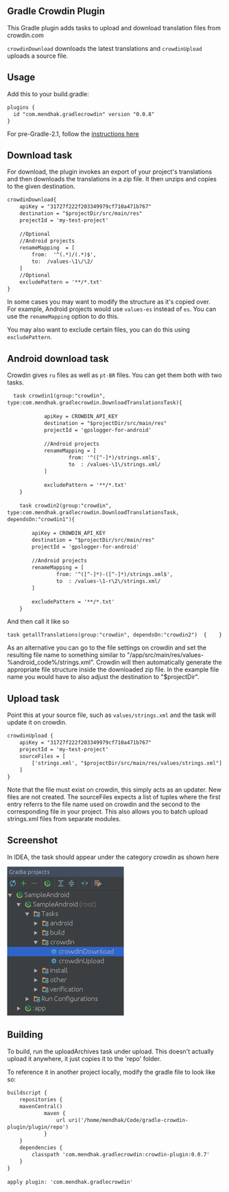Gradle Crowdin Plugin
----

This Gradle plugin adds tasks to upload and download translation files from crowdin.com

`crowdinDownload` downloads the latest translations and `crowdinUpload` uploads a source file. 


## Usage

Add this to your build.gradle:

    plugins {
      id "com.mendhak.gradlecrowdin" version "0.0.8"
    }

For pre-Gradle-2.1, follow the [instructions here](https://plugins.gradle.org/plugin/com.mendhak.gradlecrowdin)

## Download task

For download, the plugin invokes an export of your project's translations and then downloads the translations in a zip file. 
It then unzips and copies to the given destination.

    crowdinDownload{
        apiKey = "31727f222f203349979cf710a471b767"
        destination = "$projectDir/src/main/res"
        projectId = 'my-test-project'
    
        //Optional
        //Android projects
        renameMapping  = [
            from:  '^(.*)/(.*)$',
            to:  /values-\1\/\2/
        ]
        //Optional
        excludePattern = '**/*.txt'
    }

In some cases you may want to modify the structure as it's copied over.  
For example, Android projects would use `values-es` instead of `es`.  You can use the `renameMapping` option to do this.
 
You may also want to exclude certain files, you can do this using `excludePattern`.

## Android download task

Crowdin gives `ru` files as well as `pt-BR` files.  You can get them both with two tasks.

      task crowdin1(group:"crowdin", type:com.mendhak.gradlecrowdin.DownloadTranslationsTask){
    
                apiKey = CROWDIN_API_KEY
                destination = "$projectDir/src/main/res"
                projectId = 'gpslogger-for-android'
    
                //Android projects
                renameMapping = [
                        from: '^([^-]*)/strings.xml$',
                        to  : /values-\1\/strings.xml/
                ]
    
                excludePattern = '**/*.txt'
        }
    
        task crowdin2(group:"crowdin", type:com.mendhak.gradlecrowdin.DownloadTranslationsTask, dependsOn:"crowdin1"){
    
            apiKey = CROWDIN_API_KEY
            destination = "$projectDir/src/main/res"
            projectId = 'gpslogger-for-android'
    
            //Android projects
            renameMapping = [
                    from: '^([^-]*)-([^-]*)/strings.xml$',
                    to  : /values-\1-r\2\/strings.xml/
            ]
    
            excludePattern = '**/*.txt'
        }

And then call it like so

    task getallTranslations(group:"crowdin", dependsOn:"crowdin2")  {    }

As an alternative you can go to the file settings on crowdin and set the resulting file name to something similar to "/app/src/main/res/values-%android_code%/strings.xml". Crowdin will then automatically generate the appropriate file structure inside the downloaded zip file. In the example file name you would have to also adjust the destination to "$projectDir".

## Upload task

Point this at your source file, such as `values/strings.xml` and the task will update it on crowdin. 

    crowdinUpload {
        apiKey = "31727f222f203349979cf710a471b767"
        projectId = 'my-test-project'
        sourceFiles = [
            ['strings.xml', "$projectDir/src/main/res/values/strings.xml"]
        ]
    }

Note that the file must exist on crowdin, this simply acts as an updater.  New files are not created. 
The sourceFiles expects a list of tuples where the first entry referrs to the file name used on crowdin and the second to the corresponding file in your project. This also allows you to batch upload strings.xml files from separate modules.
 
## Screenshot
 
In IDEA, the task should appear under the category crowdin as shown here

![idea](screenshot.png)

## Building

To build, run the uploadArchives task under upload.  This doesn't actually upload it anywhere, it just copies it to the 'repo' folder.
 
To reference it in another project locally, modify the gradle file to look like so:
 
    buildscript {
        repositories {
        mavenCentral()
                maven {
                    url uri('/home/mendhak/Code/gradle-crowdin-plugin/plugin/repo')
                }
        }
        dependencies {
            classpath 'com.mendhak.gradlecrowdin:crowdin-plugin:0.0.7'
        }
    }
    
    apply plugin: 'com.mendhak.gradlecrowdin'